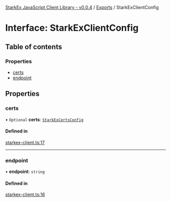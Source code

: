 [StarkEx JavaScript Client Library - v0.0.4](../README.md) / [Exports](../modules.md) / StarkExClientConfig

# Interface: StarkExClientConfig

## Table of contents

### Properties

- [certs](StarkExClientConfig.md#certs)
- [endpoint](StarkExClientConfig.md#endpoint)

## Properties

### certs

• `Optional` **certs**: [`StarkExCertsConfig`](../modules.md#starkexcertsconfig)

#### Defined in

[starkex-client.ts:17](https://github.com/starkware-libs/starkex-js/blob/5a44e1f/src/lib/starkex-client.ts#L17)

---

### endpoint

• **endpoint**: `string`

#### Defined in

[starkex-client.ts:16](https://github.com/starkware-libs/starkex-js/blob/5a44e1f/src/lib/starkex-client.ts#L16)

